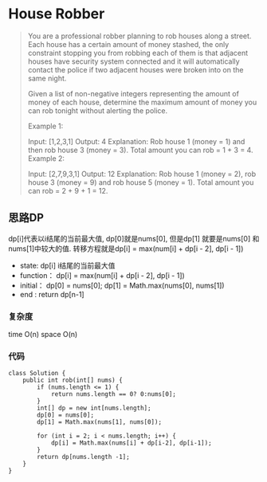 # House Robber
> You are a professional robber planning to rob houses along a street. Each house has a certain amount of money stashed, the only constraint stopping you from robbing each of them is that adjacent houses have security system connected and it will automatically contact the police if two adjacent houses were broken into on the same night.
> 
> Given a list of non-negative integers representing the amount of money of each house, determine the maximum amount of money you can rob tonight without alerting the police.
> 
> Example 1:
> 
> Input: [1,2,3,1]
> Output: 4
> Explanation: Rob house 1 (money = 1) and then rob house 3 (money = 3).
>              Total amount you can rob = 1 + 3 = 4.
> Example 2:
> 
> Input: [2,7,9,3,1]
> Output: 12
> Explanation: Rob house 1 (money = 2), rob house 3 (money = 9) and rob house 5 (money = 1).
>              Total amount you can rob = 2 + 9 + 1 = 12.

## 思路DP
dp[i]代表以i结尾的当前最大值, dp[0]就是nums[0], 但是dp[1] 就要是nums[0] 和nums[1]中较大的值. 转移方程就是dp[i] = max(num[i] + dp[i - 2], dp[i - 1])

- state: dp[i] i结尾的当前最大值
- function： dp[i] = max(num[i] + dp[i - 2], dp[i - 1])
- initial： dp[0] = nums[0]; dp[1] = Math.max(nums[0], nums[1])
- end : return dp[n-1]

### 复杂度
time O(n) space O(n)
### 代码

```
class Solution {
    public int rob(int[] nums) {
        if (nums.length <= 1) {
            return nums.length == 0? 0:nums[0];
        }
        int[] dp = new int[nums.length];
        dp[0] = nums[0];
        dp[1] = Math.max(nums[1], nums[0]);
        
        for (int i = 2; i < nums.length; i++) {
            dp[i] = Math.max(nums[i] + dp[i-2], dp[i-1]);
        }
        return dp[nums.length -1];
    }
}
```
